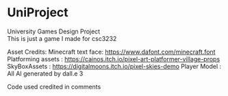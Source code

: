 # UniProject
 University Games Design Project<br>
This is just a game I made for csc3232


Asset Credits: 
Minecraft text face: https://www.dafont.com/minecraft.font
Platforming assets : https://cainos.itch.io/pixel-art-platformer-village-props
SkyBoxAssets : https://digitalmoons.itch.io/pixel-skies-demo
Player Model : All AI generated by dall.e 3

Code used credited in comments 

